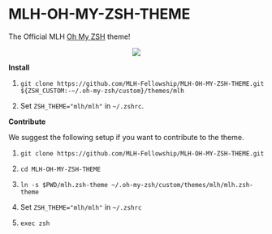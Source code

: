 # MLH-OH-MY-ZSH-THEME

The Official MLH [Oh My ZSH](https://ohmyz.sh/) theme!

<p align="center">
  <img src="https://i.imgur.com/IWa9cgv.png">
</p>

**Install**

1. `git clone https://github.com/MLH-Fellowship/MLH-OH-MY-ZSH-THEME.git ${ZSH_CUSTOM:-~/.oh-my-zsh/custom}/themes/mlh` 

2. Set `ZSH_THEME="mlh/mlh"` in `~/.zshrc`.

**Contribute**

We suggest the following setup if you want to contribute to the theme.

1. `git clone https://github.com/MLH-Fellowship/MLH-OH-MY-ZSH-THEME.git`

2. `cd MLH-OH-MY-ZSH-THEME`

3. `ln -s $PWD/mlh.zsh-theme ~/.oh-my-zsh/custom/themes/mlh/mlh.zsh-theme`

4. Set `ZSH_THEME="mlh/mlh"` in `~/.zshrc`

5. `exec zsh`
